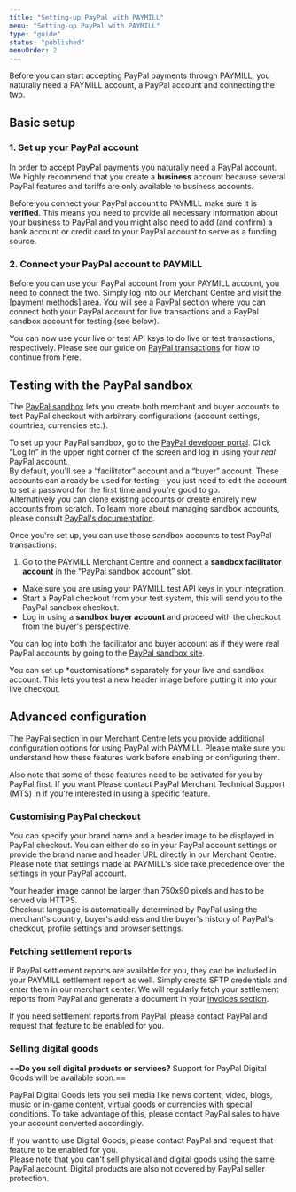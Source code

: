 ```yaml
---
title: "Setting-up PayPal with PAYMILL"
menu: "Setting-up PayPal with PAYMILL"
type: "guide"
status: "published"
menuOrder: 2
---
```


Before you can start accepting PayPal payments through PAYMILL, you naturally need a PAYMILL account, a PayPal account and connecting the two.

## Basic setup

### 1. Set up your PayPal account

In order to accept PayPal payments you naturally need a PayPal account. We highly recommend that you create a **business** account because several PayPal features and tariffs are only available to business accounts.

Before you connect your PayPal account to PAYMILL make sure it is **verified**. This means you need to provide all necessary information about your business to PayPal and you might also need to add (and confirm) a bank account or credit card to your PayPal account to serve as a funding source.

### 2. Connect your PayPal account to PAYMILL

Before you can use your PayPal account from your PAYMILL account, you need to connect the two. Simply log into our Merchant Centre and visit the [payment methods] area. You will see a PayPal section where you can connect both your PayPal account for live transactions and a PayPal sandbox account for testing (see below).

You can now use your live or test API keys to do live or test transactions, respectively. Please see our guide on [PayPal transactions](/guides/paypal/transactions.html) for how to continue from here.

## Testing with the PayPal sandbox

The [PayPal sandbox](https://www.paypal.com/de/webapps/mpp/communication/sandbox) lets you create both merchant and buyer accounts to test PayPal checkout with arbitrary configurations (account settings, countries, currencies etc.).

To set up your PayPal sandbox, go to the [PayPal developer portal](https://developer.paypal.com/developer/accounts). Click “Log In” in the upper right corner of the screen and log in using your *real* PayPal account.  
By default, you'll see a “facilitator” account and a “buyer” account. These accounts can already be used for testing – you just need to edit the account to set a password for the first time and you're good to go.  
Alternatively you can clone existing accounts or create entirely new accounts from scratch. To learn more about managing sandbox accounts, please consult [PayPal's documentation](https://developer.paypal.com/docs/classic/lifecycle/sb_about-accounts/).

Once you're set up, you can use those sandbox accounts to test PayPal transactions:

1. Go to the PAYMILL Merchant Centre and connect a **sandbox facilitator account** in the “PayPal sandbox account” slot.
- Make sure you are using your PAYMILL test API keys in your integration.
- Start a PayPal checkout from your test system, this will send you to the PayPal sandbox checkout.
- Log in using a **sandbox buyer account** and proceed with the checkout from the buyer's perspective.

You can log into both the facilitator and buyer account as if they were real PayPal accounts by going to the [PayPal sandbox site](https://www.sandbox.paypal.com/).

<div class="info">
You can set up *customisations* separately for your live and sandbox account. This lets you test a new header image before putting it into your live checkout.
</div>

## Advanced configuration

The PayPal section in our Merchant Centre lets you provide additional configuration options for using PayPal with PAYMILL. Please make sure you understand how these features work before enabling or configuring them.

Also note that some of these features need to be activated for you by PayPal first. If you want  Please contact PayPal Merchant Technical Support (MTS) in if you're interested in using a specific feature.

### Customising PayPal checkout

You can specify your brand name and a header image to be displayed in PayPal checkout. You can either do so in your PayPal account settings or provide the brand name and header URL directly in our Merchant Centre. Please note that settings made at PAYMILL's side take precedence over the settings in your PayPal account.

<div class="important">
Your header image cannot be larger than 750x90 pixels and has to be served via HTTPS.
</div>

<div class="info">
Checkout language is automatically determined by PayPal using the merchant's country, buyer's address and the buyer's history of PayPal's checkout, profile settings and browser settings.
</div>

### Fetching settlement reports

If PayPal settlement reports are available for you, they can be included in your PAYMILL settlement report as well. Simply create SFTP credentials and enter them in our merchant center. We will regularly fetch your settlement reports from PayPal and generate a document in your [invoices section](https://app.paymill.com/invoices).

<div class="info">
If you need settlement reports from PayPal, please contact PayPal and request that feature to be enabled for you.
</div>

### Selling digital goods

==**Do you sell digital products or services?** Support for PayPal Digital Goods will be available soon.==

PayPal Digital Goods lets you sell media like news content, video, blogs, music or in-game content, virtual goods or currencies with special conditions. To take advantage of this, please contact PayPal sales to have your account converted accordingly.

<div class="info">
If you want to use Digital Goods, please contact PayPal and request that feature to be enabled for you.
</div>

<div class="important">
Please note that you can't sell physical and digital goods using the same PayPal account. Digital products are also not covered by PayPal seller protection.
</div>
